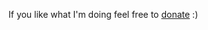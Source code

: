 If you like what I'm doing feel free to [donate](https://www.paypal.com/cgi-bin/webscr?cmd=_donations&business=Y6L5Q6Z4XMSY6&lc=US&item_name=MaxiMini%20Games&currency_code=USD&bn=PP%2dDonationsBF%3abtn_donateCC_LG%2egif%3aNonHosted) :)

